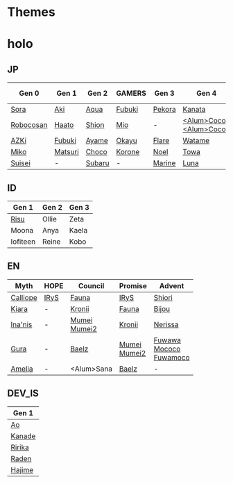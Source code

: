 # Themes

# holo
## JP
| Gen 0 | Gen 1 | Gen 2 | GAMERS | Gen 3 | Gen 4 | Gen 5 | holoX |
| --- | --- | --- | --- | --- | --- | --- | --- |
| [Sora](https://chromewebstore.google.com/detail/sora-color/igdphjbabjpecnkplajjdhbapmmohlhe) | [Aki](https://chromewebstore.google.com/detail/aki-color/plnpimhnpambijlmblfbanaamdpchfhh) | [Aqua](https://chromewebstore.google.com/detail/aqua-color/noafonabioopmljnmcjmjakagodbmaen) | [Fubuki](https://chromewebstore.google.com/detail/fubuki-color/kpajdkajohdhhemnknlahnhcekbpopac) | [Pekora](https://chromewebstore.google.com/detail/pekora-color/ldamefekbipnoiinjinigocbagacebld) | [Kanata](https://chromewebstore.google.com/detail/kanata-color/mikhmobcjpbjghpmicblkdknacpbigfl) | [Lamy](https://chromewebstore.google.com/detail/lamy-color/gcmahigelemlkdnlplakoelolhchnobf) | [La+](https://chromewebstore.google.com/detail/la+-color/aafcjneljilpdnlpaimadlpffceafccd) |
| [Robocosan](https://chromewebstore.google.com/detail/robocosan-color/eaadcfimflfdlnijcjelohkcejolaabd) | [Haato](https://chromewebstore.google.com/detail/haato-color/bkijbmkinmejieaajkjcgloipfbegbok) | [Shion](https://chromewebstore.google.com/detail/shion-color/dibpbbcahmechpcccjbjdjhgkoieeich) | [Mio](https://chromewebstore.google.com/detail/mio-color/dlhciapbapkjikpomogljonlapkpmegk) | - | [\<Alum\>Coco](https://chromewebstore.google.com/detail/coco-color/ebjkiijhfkiefljbhgclgfboghpojfco)<br> [\<Alum\>Coco2](https://chromewebstore.google.com/detail/coco2-color/jhilpjaaednfnoichbdfgkccpplimhpi) | [Nene](https://chromewebstore.google.com/detail/nene-color/kmdfndjkkeocglpcalbliimefealhkoc) | [Lui](https://chromewebstore.google.com/detail/lui-color/bpofijhnbbedlmnploppnejamohebgcj) |
| [AZKi](https://chromewebstore.google.com/detail/azki-color/daceepebebnbhgpdemhofalkjgibojag) | [Fubuki](https://chromewebstore.google.com/detail/fubuki-color/kpajdkajohdhhemnknlahnhcekbpopac) | [Ayame](https://chromewebstore.google.com/detail/ayame-color/lpijdkfhphgbhgennhameknefaemneci) | [Okayu](https://chromewebstore.google.com/detail/okayu-color/mhgmaadiblmfhailfblknmokjlgfiobc) | [Flare](https://chromewebstore.google.com/detail/flare-color/ableiiknmcjbhcbgeobgkdgnblpgilin) | [Watame](https://chromewebstore.google.com/detail/watame-color/lpbbjfpdgijjamfiikhcdgchmjjihebo) | [Botan](https://chromewebstore.google.com/detail/botan-color/dokjkockkgljfibjfgkendhlmobknebh) | [Koyori](https://chromewebstore.google.com/detail/koyori-color/falgcailhpheljbmigfoimkejefdkoff) |
| [Miko](https://chromewebstore.google.com/detail/miko-color/fbadkfcpcbehkmciifbelajfjfnjjmpg) | [Matsuri](https://chromewebstore.google.com/detail/matsuri-color/ecimiohalieedndgiklicngoibehfhkj) | [Choco](https://chromewebstore.google.com/detail/choco-color/jlmfjdaiabgfccokicmbcpaplndbibok) | [Korone](https://chromewebstore.google.com/detail/korone-color/kggienpedjkbamiodhepbokfnfdmfdge) | [Noel](https://chromewebstore.google.com/detail/noel-color/hiigncmhhhpclgcnknpcidmclofapdbo) | [Towa](https://chromewebstore.google.com/detail/towa-color/ljhmopakhlcnglchikmbfgideglaafib) | - | [Chloe](https://chromewebstore.google.com/detail/chloe-color/gehipbjbaincfbcendfenpheniapegac) |
| [Suisei](https://chromewebstore.google.com/detail/suisei-color/okhhgclehpcdiaboejnmlbnemmhidgnf) | - | [Subaru](https://chromewebstore.google.com/detail/subaru-color/aakonpejlpclbkfaipadnpinghifgbaj) | - | [Marine](https://chromewebstore.google.com/detail/marine-color/hnhggifdkkoebnadokljhbnhlhkgghcb) | [Luna](https://chromewebstore.google.com/detail/luna-color/lpljpimdpamckmdpjafmhiifphhhhnin) | [Polka](https://chromewebstore.google.com/detail/polka-color/cpelpdaknogakccfajpamfbmmmmdagjl) | [Iroha](https://chromewebstore.google.com/detail/iroha-color/dpbppcihcplhdglljjppiojcehihkepk) |

## ID
| Gen 1 | Gen 2 | Gen 3 |
| --- | --- | --- |
| [Risu](https://chromewebstore.google.com/detail/risu-color/gkilbmjjpgcfbfifjeimfkfcbjfkcnpc) | Ollie | Zeta |
| Moona | Anya | Kaela |
| Iofiteen | Reine | Kobo |

## EN
| Myth | HOPE | Council | Promise | Advent |
| --- | --- | --- | --- | --- |
| [Calliope](https://chromewebstore.google.com/detail/calliope-color/bbhogjaklfahmicnmmnjhhlafbblafhc) | [IRyS](https://chromewebstore.google.com/detail/irys-color/debdobkdcfmfafinbbfaiamdjikacldp) | [Fauna](https://chromewebstore.google.com/detail/fauna-color/jjeoiohjjgcjijogghfcmeelgbdpffpl) | [IRyS](https://chromewebstore.google.com/detail/irys-color/debdobkdcfmfafinbbfaiamdjikacldp) | [Shiori](https://chromewebstore.google.com/detail/shiori-color/ahffmakcneljdlljdigljojfnmpefjlp) |
| [Kiara](https://chromewebstore.google.com/detail/kiara-color/fdbnpeiinieekbbjfdnkekefahbghjdn) | - | [Kronii](https://chromewebstore.google.com/detail/kronii-color/jnbcpffkeniehbfmhkdepoohfppgmagc) | [Fauna](https://chromewebstore.google.com/detail/fauna-color/jjeoiohjjgcjijogghfcmeelgbdpffpl) | [Bijou](https://chromewebstore.google.com/detail/bijou-color/pmeoiaiaamjnnfcmocgfnbkjkchaicdb) |
| [Ina'nis](https://chromewebstore.google.com/detail/inanis-color/pmcmeamnmiebbnmocijhadbdaghdenll) | - | [Mumei](https://chromewebstore.google.com/detail/mumei-color/cfhokhjmlioogaplcckcggjjnkpofean)<br>[Mumei2](https://chromewebstore.google.com/detail/mumei2-color/ljbcoiojpdhkjcmmdojjppghlcdpnnkp)  | [Kronii](https://chromewebstore.google.com/detail/kronii-color/jnbcpffkeniehbfmhkdepoohfppgmagc)| [Nerissa](https://chromewebstore.google.com/detail/nerissa-color/aliffhickcjebddbjdfcepnmklbkepjf) |
| [Gura](https://chromewebstore.google.com/detail/gura-color/gajogpbeifkhcmlpcajcngnppokhhban) | - | [Baelz](https://chromewebstore.google.com/detail/hakos-color/oeaddkfkaclcdkiiapepcombeailbaof) | [Mumei](https://chromewebstore.google.com/detail/mumei-color/cfhokhjmlioogaplcckcggjjnkpofean)<br>[Mumei2](https://chromewebstore.google.com/detail/mumei2-color/ljbcoiojpdhkjcmmdojjppghlcdpnnkp)  | [Fuwawa](https://chromewebstore.google.com/detail/fuwawa-color/mgidncglbimjaagaphgpdokpepogbpnl)<br>[Mococo](https://chromewebstore.google.com/detail/mococo-color/jnhjngpkigmpkfpafkmhafjkccjhihld)<br>[Fuwamoco](https://chromewebstore.google.com/detail/fuwamoco-color/aamkjgblmkemlieacgkblmjlgegbiabh)|
| [Amelia](https://chromewebstore.google.com/detail/amelia-color/ladnlfdcpgofddjhldnlfahidjfkcihe) | - | \<Alum\>Sana | [Baelz](https://chromewebstore.google.com/detail/hakos-color/oeaddkfkaclcdkiiapepcombeailbaof) | - |

## DEV_IS
| Gen 1 |
| --- |
| [Ao](https://chromewebstore.google.com/detail/ao-color/fdfpdifcgokbgafpbiboockchphmaanh) |
| [Kanade](https://chromewebstore.google.com/detail/kanade-color/fjmhjlhljngicfegbjldpjpniifoeegk) |
| [Ririka](https://chromewebstore.google.com/detail/ririka-color/mhanhmbfhbojpnppfnpbjgeeokfhojep) |
| [Raden](https://chromewebstore.google.com/detail/raden-color/chiikhdlhoehhiflegehceeoipamoeep) |
| [Hajime](https://chromewebstore.google.com/detail/hajime-color/achodlbnlcbnhcpeakobopdpmoemkgpg) |

<!-- ## HOLOSTARS -->

<!-- ## HOLOSTARS EN -->
